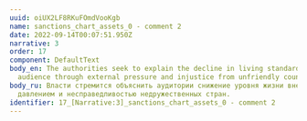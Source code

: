 ```yaml
---
uuid: oiUX2LF8RKuFOmdVooKgb
name: sanctions_chart_assets_0 - comment 2
date: 2022-09-14T00:07:51.950Z
narrative: 3
order: 17
component: DefaultText
body_en: The authorities seek to explain the decline in living standards to the
  audience through external pressure and injustice from unfriendly countries.
body_ru: Власти стремится объяснить аудитории снижение уровня жизни внешним
  давлением и несправедливостью недружественных стран.
identifier: 17_[Narrative:3]_sanctions_chart_assets_0 - comment 2
---
```

